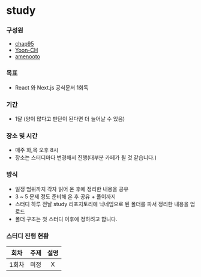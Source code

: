 # study 

### 구성원
- [chap95](https://github.com/chap95)
- [Yoon-CH](https://github.com/Yoon-CH)
- [amenooto](https://github.com/amenooto)
### 목표
- React 와 Next.js 공식문서 1회독

### 기간
- 1달 (양이 많다고 판단이 된다면 더 늘어날 수 있음)

### 장소 및 시간
- 매주 화,목 오후 8시
- 장소는 스터디마다 변경해서 진행(대부분 카페가 될 것 같습니다.)

### 방식
- 일정 범위까지 각자 읽어 온 후에 정리한 내용을 공유
- 3 ~ 5 문제 정도 준비해 온 후 공유 + 풀이까지
- 스터디 하루 전날 study 리포지토리에 닉네임으로 된 폴더를 파서 정리한 내용을 업로드
- 폴더 구조는 첫 스터디 이후에 정하려고 합니다.

### 스터디 진행 현황
|회차|주제|설명|
|:-----:|:----------:|:----------:|
|1회차|미정|X|
